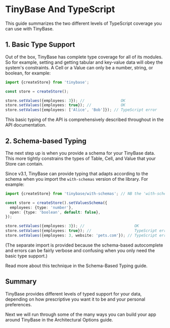 # TinyBase And TypeScript

This guide summarizes the two different levels of TypeScript coverage you can
use with TinyBase.

## 1. Basic Type Support

Out of the box, TinyBase has complete type coverage for all of its modules. So
for example, setting and getting tabular and key-value data will obey the
system's constraints. A Cell or a Value can only be a number, string, or
boolean, for example:

```ts yolo
import {createStore} from 'tinybase';

const store = createStore();

store.setValues({employees: 3}); //                OK
store.setValues({employees: true}); //             OK
store.setValues({employees: ['Alice', 'Bob']}); // TypeScript error
```

This basic typing of the API is comprehensively described throughout in the API
documentation.

## 2. Schema-based Typing

The next step up is when you provide a schema for your TinyBase data. This more
tightly constrains the types of Table, Cell, and Value that your Store can
contain.

Since v3.1, TinyBase can provide typing that adapts according to the schema when
you import the `with-schemas` version of the library. For example:

```ts yolo
import {createStore} from 'tinybase/with-schemas'; // NB the 'with-schemas'

const store = createStore().setValuesSchema({
  employees: {type: 'number'},
  open: {type: 'boolean', default: false},
});

store.setValues({employees: 3}); //                      OK
store.setValues({employees: true}); //                   TypeScript error
store.setValues({employees: 3, website: 'pets.com'}); // TypeScript error
```

(The separate import is provided because the schema-based autocomplete and
errors can be fairly verbose and confusing when you only need the basic type
support.)

Read more about this technique in the Schema-Based Typing guide.

## Summary

TinyBase provides different levels of typed support for your data, depending on
how prescriptive you want it to be and your personal preferences.

Next we will run through some of the many ways you can build your app around
TinyBase in the Architectural Options guide.

